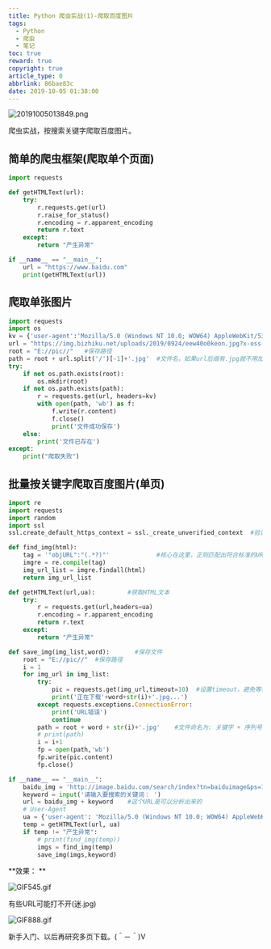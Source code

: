 ```yaml
---
title: Python 爬虫实战(1)-爬取百度图片
tags:
  - Python
  - 爬虫
  - 笔记
toc: true
reward: true
copyright: true
article_type: 0
abbrlink: 86bae83c
date: 2019-10-05 01:38:00
---
```


![20191005013849.png](https://cdn.jsdelivr.net/gh/Anyway521/blogpic@main/image/image20191005013849.png)

爬虫实战，按搜索关键字爬取百度图片。

<!-- more -->

## 简单的爬虫框架(爬取单个页面)
``` python
import requests

def getHTMLText(url):
    try:
        r.requests.get(url)
        r.raise_for_status()
        r.encoding = r.apparent_encoding
        return r.text
    except:
        return "产生异常"

if __name__ == "__main__":
    url = "https://www.baidu.com"
    print(getHTMLText(url))
```

## 爬取单张图片
``` python
import requests
import os
kv = {'user-agent':'Mozilla/5.0 (Windows NT 10.0; WOW64) AppleWebKit/537.36 (KHTML, like Gecko) Chrome/69.0.3497.100 Safari/537.36'}
url = "https://img.bizhiku.net/uploads/2019/0924/eew40o0keon.jpg?x-oss-process=style/w_auto-h_280"
root = "E://pic//"   #保存路径
path = root + url.split('/')[-1]+'.jpg'  #文件名，如果url后缀有.jpg就不用加.jpg
try:
    if not os.path.exists(root):
        os.mkdir(root)
    if not os.path.exists(path):
        r = requests.get(url, headers=kv)
        with open(path, 'wb') as f:
            f.write(r.content)
            f.close()
            print('文件成功保存')
    else:
        print('文件已存在')
except:
    print("爬取失败")
```

## 批量按关键字爬取百度图片(单页)
``` python
import re
import requests
import random
import ssl
ssl.create_default_https_context = ssl._create_unverified_context  #验证SSL

def find_img(html):
    tag = '"objURL":"(.*?)"'             #核心在这里，正则匹配出符合标准的URL
    imgre = re.compile(tag)
    img_url_list = imgre.findall(html)
    return img_url_list

def getHTMLText(url,ua):         #获取HTML文本
    try:
        r = requests.get(url,headers=ua)
        r.encoding = r.apparent_encoding
        return r.text
    except:
        return "产生异常"

def save_img(img_list,word):       #保存文件
    root = "E://pic//"  #保存路径
    i = 1
    for img_url in img_list:
        try:
            pic = requests.get(img_url,timeout=10)  #设置timeout，避免等待
            print('正在下载'+word+str(i)+'.jpg...')
        except requests.exceptions.ConnectionError:
            print('URL错误')
            continue
        path = root + word + str(i)+'.jpg'    #文件命名为: 关键字 + 序列号（从1开始）.jpg
        # print(path)
        i = i+1
        fp = open(path,'wb')
        fp.write(pic.content)
        fp.close()

if __name__ == "__main__":
    baidu_img = 'http://image.baidu.com/search/index?tn=baiduimage&ps=1&ct=201326592&lm=-1&cl=2&nc=1&ie=utf-8&word='   #百度图片
    keyword = input('请输入要搜索的关键词： ')
    url = baidu_img + keyword    #这个URL是可以分析出来的
    # User-Agent
    ua = {'user-agent': 'Mozilla/5.0 (Windows NT 10.0; WOW64) AppleWebKit/537.36 (KHTML, like Gecko) Chrome/69.0.3497.100 Safari/537.36'}
    temp = getHTMLText(url, ua)
    if temp != "产生异常":
        # print(find_img(temp))
        imgs = find_img(temp)
        save_img(imgs,keyword)
```
**效果：  **

![GIF545.gif](https://cdn.jsdelivr.net/gh/Anyway521/blogpic@main/image/imageGIF545.gif)

有些URL可能打不开(迷.jpg)

![GIF888.gif](https://cdn.jsdelivr.net/gh/Anyway521/blogpic@main/image/imageGIF888.gif)

新手入门、以后再研究多页下载。(＾－＾)V